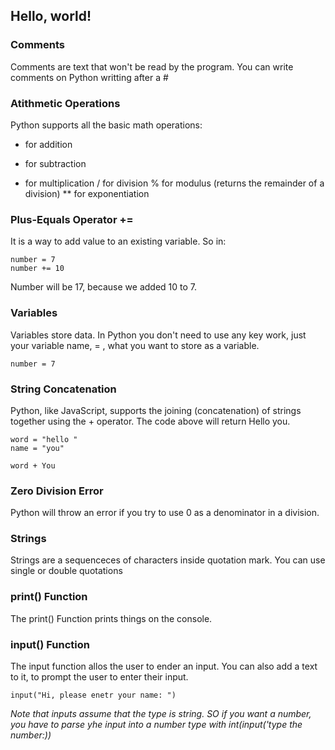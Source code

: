 ## Hello, world!
### Comments
Comments are text that won't be read by the program.
You can write comments on Python writting after a #

### Atithmetic Operations
Python supports all the basic math operations:
+ for addition
- for subtraction
* for multiplication
/ for division
% for modulus (returns the remainder of a division)
** for exponentiation

### Plus-Equals Operator +=
It is a way to add value to an existing variable. 
So in:
```
number = 7
number += 10
```
Number will be 17, because we added 10 to 7.

### Variables
Variables store data.
In Python you don't need to use any key work, just your variable name, = , what you want to store as a variable.
``` 
number = 7
```

### String Concatenation
Python, like JavaScript, supports the joining (concatenation) of strings together using the + operator.
The code above will return Hello you.

```
word = "hello "
name = "you"

word + You
```

### Zero Division Error
Python will throw an error if you try to use 0 as a denominator in a division.

### Strings
Strings are a sequenceces of characters inside quotation mark. You can use single or double quotations

### print() Function 
The print() Function prints things on the console.

### input() Function
The input function allos the user to ender an input.
You can also add a text to it, to prompt the user to enter their input.

```
input("Hi, please enetr your name: ")
```

*Note that inputs assume that the type is string. SO if you want a number, you have to parse yhe input into a number type with int(input('type the number:))*
